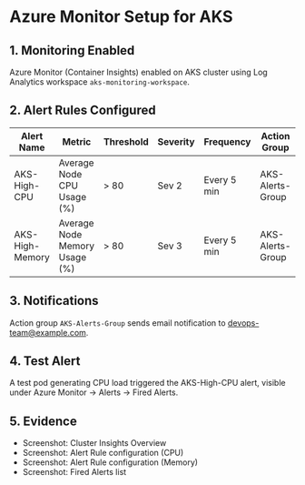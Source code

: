 # Azure Monitor Setup for AKS

## 1. Monitoring Enabled
Azure Monitor (Container Insights) enabled on AKS cluster using Log Analytics workspace `aks-monitoring-workspace`.

## 2. Alert Rules Configured
| Alert Name | Metric | Threshold | Severity | Frequency | Action Group |
|-------------|---------|------------|-----------|-------------|--------------|
| AKS-High-CPU | Average Node CPU Usage (%) | > 80 | Sev 2 | Every 5 min | AKS-Alerts-Group |
| AKS-High-Memory | Average Node Memory Usage (%) | > 80 | Sev 3 | Every 5 min | AKS-Alerts-Group |

## 3. Notifications
Action group `AKS-Alerts-Group` sends email notification to devops-team@example.com.

## 4. Test Alert
A test pod generating CPU load triggered the AKS-High-CPU alert, visible under Azure Monitor → Alerts → Fired Alerts.

## 5. Evidence
- Screenshot: Cluster Insights Overview
- Screenshot: Alert Rule configuration (CPU)
- Screenshot: Alert Rule configuration (Memory)
- Screenshot: Fired Alerts list
